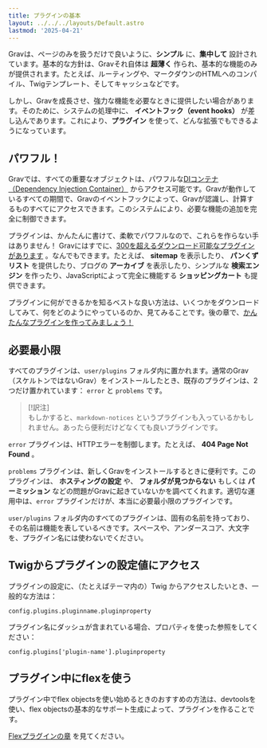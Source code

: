 ```yaml
---
title: プラグインの基本
layout: ../../../layouts/Default.astro
lastmod: '2025-04-21'
---
```

Gravは、ページのみを扱うだけで良いように、**シンプル** に、**集中して** 設計されています。基本的な方針は、Gravそれ自体は **超薄く** 作られ、基本的な機能のみが提供されます。たとえば、ルーティングや、マークダウンのHTMLへのコンパイル、Twigテンプレート、そしてキャッシュなどです。

しかし、Gravを成長させ、強力な機能を必要なときに提供したい場合があります。そのために、システムの処理中に、 **イベントフック（event hooks）** が差し込んであります。これにより、**プラグイン** を使って、どんな拡張でもできるようになっています。

<h2 id="powerful">パワフル！</h2>

Gravでは、すべての重要なオブジェクトは、パワフルな[DIコンテナ（Dependency Injection Container）](https://en.wikipedia.org/wiki/Dependency_injection) からアクセス可能です。Gravが動作しているすべての期間で、Gravのイベントフックによって、Gravが認識し、計算するものすべてにアクセスできます。このシステムにより、必要な機能の追加を完全に制御できます。

プラグインは、かんたんに書けて、柔軟でパワフルなので、これらを作らない手はありません！ Gravにはすでに、[300を超えるダウンロード可能なプラグインがあります](https://getgrav.org/downloads/plugins#extras) 。なんでもできます。たとえば、 **sitemap** を表示したり、 **パンくずリスト** を提供したり、ブログの **アーカイブ** を表示したり、シンプルな **検索エンジン** を作ったり、JavaScriptによって完全に機能する **ショッピングカート** も提供できます。

プラグインに何ができるかを知るベストな良い方法は、いくつかをダウンロードしてみて、何をどのようにやっているのか、見てみることです。後の章で、[かんたんなプラグインを作ってみましょう！](../03.plugin-tutorial/) 

<h2 id="essentials">必要最小限</h2>

すべてのプラグインは、`user/plugins` フォルダ内に置かれます。通常のGrav（スケルトンではないGrav）をインストールしたとき、既存のプラグインは、2つだけ置かれています： `error` と `problems` です。

> [!訳注]  
> もしかすると、`markdown-notices` というプラグインも入っているかもしれません。あったら便利だけどなくても良いプラグインです。

`error` プラグインは、HTTPエラーを制御します。たとえば、 **404 Page Not Found** 。

`problems` プラグインは、新しくGravをインストールするときに便利です。このプラグインは、 **ホスティングの設定** や、 **フォルダが見つからない** もしくは **パーミッション** などの問題がGravに起きていないかを調べてくれます。適切な運用中は、`error` プラグインだけが、本当に必要最小限のプラグインです。

`user/plugins` フォルダ内のすべてのプラグインは、固有の名前を持っており、その名前は機能を表しているべきです。スペースや、アンダースコア、大文字を、プラグイン名には使わないでください。

<h2 id="accessing-plugin-configuration-values-via-twig">Twigからプラグインの設定値にアクセス</h2>

プラグインの設定に、（たとえばテーマ内の）Twig からアクセスしたいとき、一般的な方法は：

```twig
config.plugins.pluginname.pluginproperty
```

プラグイン名にダッシュが含まれている場合、プロパティを使った参照をしてください：

```twig
config.plugins['plugin-name'].pluginproperty
```

<h2 id="using-flex-in-plugins">プラグイン中にflexを使う</h2>

プラグイン中でflex objectsを使い始めるときのおすすめの方法は、devtoolsを使い、flex objectsの基本的なサポート生成によって、プラグインを作ることです。

[Flexプラグインの章](../06.plugin-flex/) を見てください。

